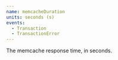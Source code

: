 ```yaml
---
name: memcacheDuration
units: seconds (s)
events:
  - Transaction
  - TransactionError
---
```


The memcache response time, in seconds.